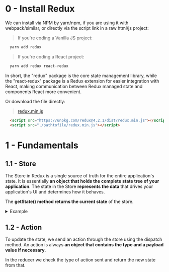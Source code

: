 # 0 - Install Redux

We can install via NPM by yarn/npm, if you are using it with webpack/similar, or directly via the script link in a raw html/js project:

> If you're coding a Vanilla JS project:
```javascript
  yarn add redux
```
> If you're coding a React project:
```javascript
  yarn add redux react-redux
```

In short, the "redux" package is the core state management library, while the "react-redux" package is a Redux extension for easier integration with React, making communication between Redux managed state and components React more convenient.

Or download the file directly:
> [redux.min.js](https://unpkg.com/redux@4.2.1/dist/redux.min.js)

```html
  <script src="https://unpkg.com/redux@4.2.1/dist/redux.min.js"></script>
  <script src="./pathtofile/redux.min.js"></script>
```

# 1 - Fundamentals

## 1.1 - Store

The Store in Redux is a single source of truth for the entire application's state. It is essentially **an object that holds the complete state tree of your application**. The state in the Store **represents the data** that drives your application's UI and determines how it behaves.

The **getState() method returns the current state** of the store.

<details>

<summary>Example</summary>

### Creating a store and consulting its value:

```javascript
function reducer() {
  return {
    name: 'Eduardo',
    id: 8,
  };
}

const store = Redux.createStore(reducer);
const state = store.getState();
```

> The term/functon reducer will be explained later.

</details>

## 1.2 - Action

To update the state, we send an action through the store using the dispatch method. An action is always **an object that contains the type and a payload value if necessary**.

In the reducer we check the type of action sent and return the new state from that.